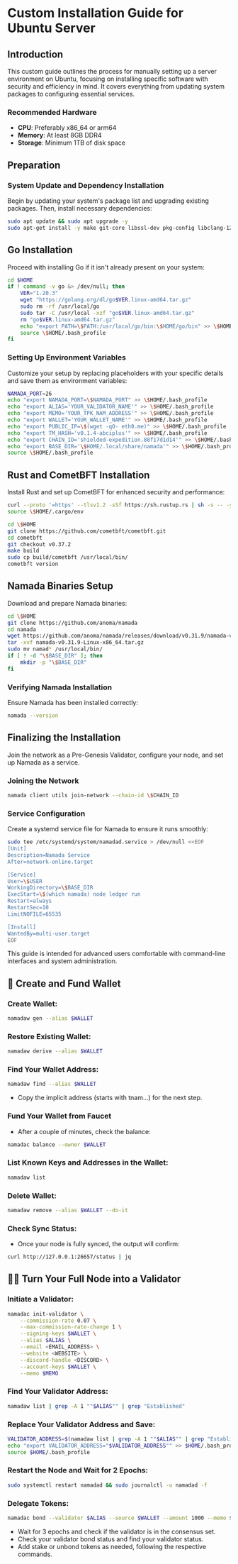 # Custom Installation Guide for Ubuntu Server

## Introduction

This custom guide outlines the process for manually setting up a server environment on Ubuntu, focusing on installing specific software with security and efficiency in mind. It covers everything from updating system packages to configuring essential services.

### Recommended Hardware

- **CPU**: Preferably x86_64 or arm64
- **Memory**: At least 8GB DDR4
- **Storage**: Minimum 1TB of disk space

## Preparation

### System Update and Dependency Installation

Begin by updating your system's package list and upgrading existing packages. Then, install necessary dependencies:

```bash
sudo apt update && sudo apt upgrade -y
sudo apt-get install -y make git-core libssl-dev pkg-config libclang-12-dev build-essential protobuf-compiler
```

## Go Installation

Proceed with installing Go if it isn't already present on your system:

```bash
cd $HOME
if ! command -v go &> /dev/null; then
    VER="1.20.3"
    wget "https://golang.org/dl/go$VER.linux-amd64.tar.gz"
    sudo rm -rf /usr/local/go
    sudo tar -C /usr/local -xzf "go$VER.linux-amd64.tar.gz"
    rm "go$VER.linux-amd64.tar.gz"
    echo "export PATH=\$PATH:/usr/local/go/bin:\$HOME/go/bin" >> \$HOME/.bash_profile
    source \$HOME/.bash_profile
fi
```

### Setting Up Environment Variables

Customize your setup by replacing placeholders with your specific details and save them as environment variables:

```bash
NAMADA_PORT=26
echo "export NAMADA_PORT=\$NAMADA_PORT" >> \$HOME/.bash_profile
echo "export ALIAS='YOUR_VALIDATOR_NAME'" >> \$HOME/.bash_profile
echo "export MEMO='YOUR_TPK_NAM_ADDRESS'" >> \$HOME/.bash_profile
echo "export WALLET='YOUR_WALLET_NAME'" >> \$HOME/.bash_profile
echo "export PUBLIC_IP=\$(wget -qO- eth0.me)" >> \$HOME/.bash_profile
echo "export TM_HASH='v0.1.4-abciplus'" >> \$HOME/.bash_profile
echo "export CHAIN_ID='shielded-expedition.88f17d1d14'" >> \$HOME/.bash_profile
echo "export BASE_DIR='\$HOME/.local/share/namada'" >> \$HOME/.bash_profile
source \$HOME/.bash_profile
```

## Rust and CometBFT Installation

Install Rust and set up CometBFT for enhanced security and performance:

```bash
curl --proto '=https' --tlsv1.2 -sSf https://sh.rustup.rs | sh -s -- -y
source \$HOME/.cargo/env

cd \$HOME
git clone https://github.com/cometbft/cometbft.git
cd cometbft
git checkout v0.37.2
make build
sudo cp build/cometbft /usr/local/bin/
cometbft version
```

## Namada Binaries Setup

Download and prepare Namada binaries:

```bash
cd \$HOME
git clone https://github.com/anoma/namada
cd namada
wget https://github.com/anoma/namada/releases/download/v0.31.9/namada-v0.31.9-Linux-x86_64.tar.gz
tar -xvf namada-v0.31.9-Linux-x86_64.tar.gz
sudo mv namad* /usr/local/bin/
if [ ! -d "\$BASE_DIR" ]; then
    mkdir -p "\$BASE_DIR"
fi
```

### Verifying Namada Installation

Ensure Namada has been installed correctly:

```bash
namada --version
```

## Finalizing the Installation

Join the network as a Pre-Genesis Validator, configure your node, and set up Namada as a service.

### Joining the Network

```bash
namada client utils join-network --chain-id \$CHAIN_ID
```

### Service Configuration

Create a systemd service file for Namada to ensure it runs smoothly:

```bash
sudo tee /etc/systemd/system/namadad.service > /dev/null <<EOF
[Unit]
Description=Namada Service
After=network-online.target

[Service]
User=\$USER
WorkingDirectory=\$BASE_DIR
ExecStart=\$(which namada) node ledger run
Restart=always
RestartSec=10
LimitNOFILE=65535

[Install]
WantedBy=multi-user.target
EOF
```

This guide is intended for advanced users comfortable with command-line interfaces and system administration.

## 🔎 Create and Fund Wallet

### Create Wallet:
```bash
namadaw gen --alias $WALLET
```

### Restore Existing Wallet:
```bash
namadaw derive --alias $WALLET
```

### Find Your Wallet Address:
```bash
namadaw find --alias $WALLET
```
- Copy the implicit address (starts with tnam...) for the next step.

### Fund Your Wallet from Faucet
- After a couple of minutes, check the balance:
```bash
namadac balance --owner $WALLET
```

### List Known Keys and Addresses in the Wallet:
```bash
namadaw list
```

### Delete Wallet:
```bash
namadaw remove --alias $WALLET --do-it
```

### Check Sync Status:
- Once your node is fully synced, the output will confirm:
```bash
curl http://127.0.0.1:26657/status | jq
```

## 🧑‍🎓 Turn Your Full Node into a Validator

### Initiate a Validator:
```bash
namadac init-validator \
    --commission-rate 0.07 \
    --max-commission-rate-change 1 \
    --signing-keys $WALLET \
    --alias $ALIAS \
    --email <EMAIL_ADDRESS> \
    --website <WEBSITE> \
    --discord-handle <DISCORD> \
    --account-keys $WALLET \
    --memo $MEMO
```

### Find Your Validator Address:
```bash
namadaw list | grep -A 1 ""$ALIAS"" | grep "Established"
```

### Replace Your Validator Address and Save:
```bash
VALIDATOR_ADDRESS=$(namadaw list | grep -A 1 ""$ALIAS"" | grep "Established" | awk '{print $3}') 
echo "export VALIDATOR_ADDRESS="$VALIDATOR_ADDRESS"" >> $HOME/.bash_profile 
source $HOME/.bash_profile
```

### Restart the Node and Wait for 2 Epochs:
```bash
sudo systemctl restart namadad && sudo journalctl -u namadad -f
```

### Delegate Tokens:
```bash
namadac bond --validator $ALIAS --source $WALLET --amount 1000 --memo $MEMO
```

- Wait for 3 epochs and check if the validator is in the consensus set.
- Check your validator bond status and find your validator status.
- Add stake or unbond tokens as needed, following the respective commands.
